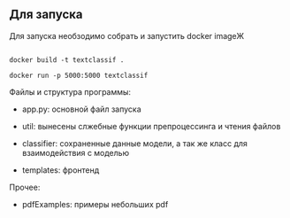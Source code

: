 ## **Для запуска**

Для запуска необзодимо собрать и запустить docker imageЖ

```console

docker build -t textclassif .

docker run -p 5000:5000 textclassif

```

Файлы и структура программы:

- app.py: основной файл запуска

- util: вынесены слжебные функции препроцессинга и чтения файлов

- classifier: сохраненные данные модели, а так же класс для взаимодействия с моделью

- templates: фронтенд

Прочее:

- pdfExamples: примеры небольших pdf
